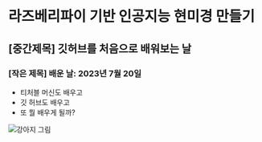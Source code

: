 # 라즈베리파이 기반 인공지능 현미경 만들기

## [중간제목] 깃허브를 처음으로 배워보는 날

### [작은 제목] 배운 날: 2023년 7월 20일

* 티처블 머신도 배우고
* 깃 허브도 배우고
* 또 뭘 배우게 될까?

![강아지 그림](https://img2.daumcdn.net/thumb/R658x0.q70/?fname=https://t1.daumcdn.net/news/202105/25/holapet/20210525081724428qquq.jpg)
